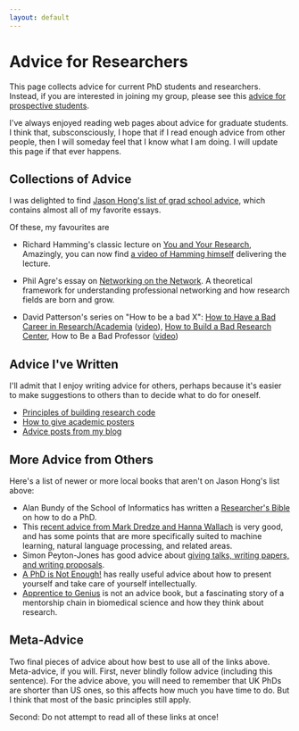 ```yaml
---
layout: default
---
```


# Advice for Researchers

This page collects advice for current PhD students and researchers.
Instead, if you are interested in joining my group, please see this
[advice for prospective students](/csutton/advice/prospective-students.html).

I've always enjoyed reading web pages about advice for graduate students.
I think that, subsconsciously, I hope that if I read enough advice from other people,
then I will someday feel that I know what I am doing.
I will update this page if that ever happens.

##  Collections of Advice

I was delighted to find [Jason Hong's list of grad school advice](http://www.cs.cmu.edu/~jasonh/advice.html),
which contains almost all of my favorite essays.

Of these, my favourites are

* Richard Hamming's classic lecture on [You and Your Research](http://www.cs.virginia.edu/~robins/YouAndYourResearch.html),
Amazingly, you can now find [a video of Hamming himself](https://www.youtube.com/watch?v=a1zDuOPkMSw) delivering the lecture.

* Phil Agre's essay on [Networking on the Network](http://vlsicad.ucsd.edu/Research/Advice/network.html).
A theoretical framework for understanding professional networking and how research fields are born and grow.

* David Patterson's series on "How to be a bad X": [How to Have a Bad Career in Research/Academia](https://people.eecs.berkeley.edu/~pattrsn/talks/BadCareer3.pdf) ([video](https://www.youtube.com/watch?v=Rn1w4MRHIhc)),
[How to Build a Bad Research Center](http://cacm.acm.org/magazines/2014/3/172507-how-to-build-a-bad-research-center/abstract), How to Be a Bad Professor ([video](https://www.youtube.com/watch?v=TK6EPvrmcBk&t=1s))

## Advice I've Written

I'll admit that I enjoy writing advice for others, perhaps because it's easier to make suggestions
to others than to decide what to do for oneself. 

* [Principles of building research code](http://www.theexclusive.org/2012/08/principles-of-research-code.html)
* [How to give academic posters](/csutton/advice/posters.html)
* [Advice posts from my blog](http://www.theexclusive.org/search/label/advice)

## More Advice from Others

Here's a list of newer or more local books that aren't on Jason Hong's list above:

* Alan Bundy of the School of Informatics has written a [Researcher's Bible](http://homepages.inf.ed.ac.uk/bundy/how-tos/resbible.html) on how to do a PhD.
* This [recent advice from Mark Dredze and Hanna Wallach](http://people.cs.umass.edu/~wallach/how_to_be_a_successful_phd_student.pdf) is very good, and has some points that are more specifically suited to machine learning, natural language processing, and related areas.
* Simon Peyton-Jones has good advice about [giving talks, writing papers, and writing proposals](http://research.microsoft.com/en-us/um/people/simonpj/papers/giving-a-talk/giving-a-talk.htm).
* [A PhD is Not Enough!](http://www.amazon.com/PhD-Is-Not-Enough-Survival/dp/0465022227) has really useful advice about how to present yourself and take care of yourself intellectually.
* [Apprentice to Genius](http://www.amazon.com/Apprentice-Genius-Making-Scientific-Dynasty/dp/0801847575) is not an advice book, but a fascinating story of a mentorship chain in biomedical science and how they think about research.

## Meta-Advice

Two final pieces of advice about how best to use all of the links above.
Meta-advice, if you will. First, never blindly follow advice (including this sentence). For the advice above, you will need to remember that UK PhDs are shorter than US ones, so this affects how much you have time to do. But I think that most of the basic principles still apply.

Second: Do not attempt to read all of these links at once!

